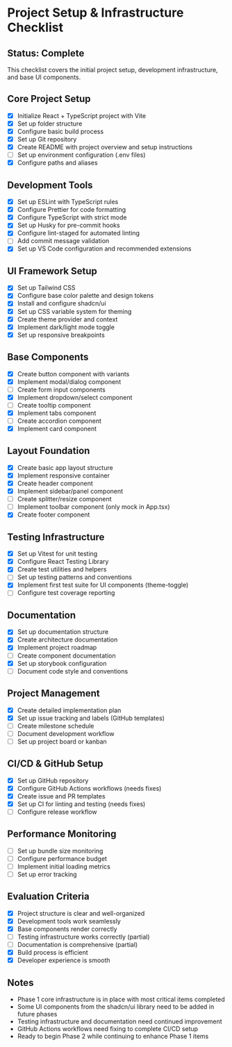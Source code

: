 # Project Setup & Infrastructure Checklist

## Status: Complete

This checklist covers the initial project setup, development infrastructure, and base UI components.

## Core Project Setup

- [x] Initialize React + TypeScript project with Vite
- [x] Set up folder structure
- [x] Configure basic build process
- [x] Set up Git repository
- [x] Create README with project overview and setup instructions
- [ ] Set up environment configuration (.env files)
- [x] Configure paths and aliases

## Development Tools

- [x] Set up ESLint with TypeScript rules
- [x] Configure Prettier for code formatting
- [x] Configure TypeScript with strict mode
- [x] Set up Husky for pre-commit hooks
- [x] Configure lint-staged for automated linting
- [ ] Add commit message validation
- [x] Set up VS Code configuration and recommended extensions

## UI Framework Setup

- [x] Set up Tailwind CSS
- [x] Configure base color palette and design tokens
- [x] Install and configure shadcn/ui
- [x] Set up CSS variable system for theming
- [x] Create theme provider and context
- [x] Implement dark/light mode toggle
- [x] Set up responsive breakpoints

## Base Components

- [x] Create button component with variants
- [x] Implement modal/dialog component
- [ ] Create form input components
- [x] Implement dropdown/select component
- [ ] Create tooltip component
- [x] Implement tabs component
- [ ] Create accordion component
- [x] Implement card component

## Layout Foundation

- [x] Create basic app layout structure
- [x] Implement responsive container
- [x] Create header component
- [x] Implement sidebar/panel component
- [ ] Create splitter/resize component
- [ ] Implement toolbar component (only mock in App.tsx)
- [x] Create footer component

## Testing Infrastructure

- [x] Set up Vitest for unit testing
- [x] Configure React Testing Library
- [x] Create test utilities and helpers
- [ ] Set up testing patterns and conventions
- [x] Implement first test suite for UI components (theme-toggle)
- [ ] Configure test coverage reporting

## Documentation

- [x] Set up documentation structure
- [x] Create architecture documentation
- [x] Implement project roadmap
- [ ] Create component documentation
- [x] Set up storybook configuration
- [ ] Document code style and conventions

## Project Management

- [x] Create detailed implementation plan
- [x] Set up issue tracking and labels (GitHub templates)
- [ ] Create milestone schedule
- [ ] Document development workflow
- [ ] Set up project board or kanban

## CI/CD & GitHub Setup

- [x] Set up GitHub repository
- [x] Configure GitHub Actions workflows (needs fixes)
- [x] Create issue and PR templates
- [x] Set up CI for linting and testing (needs fixes)
- [ ] Configure release workflow

## Performance Monitoring

- [ ] Set up bundle size monitoring
- [ ] Configure performance budget
- [ ] Implement initial loading metrics
- [ ] Set up error tracking

## Evaluation Criteria

- [x] Project structure is clear and well-organized
- [x] Development tools work seamlessly
- [x] Base components render correctly
- [ ] Testing infrastructure works correctly (partial)
- [ ] Documentation is comprehensive (partial)
- [x] Build process is efficient
- [x] Developer experience is smooth

## Notes

- Phase 1 core infrastructure is in place with most critical items completed
- Some UI components from the shadcn/ui library need to be added in future phases
- Testing infrastructure and documentation need continued improvement
- GitHub Actions workflows need fixing to complete CI/CD setup
- Ready to begin Phase 2 while continuing to enhance Phase 1 items
